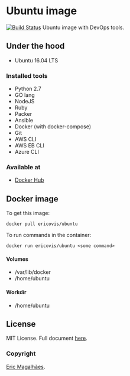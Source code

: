 # Ubuntu image
[![Build Status](https://travis-ci.org/ericovis/packer-on-steroids.svg?branch=master)](https://travis-ci.org/ericovis/ubuntu)
Ubuntu image with DevOps tools.

## Under the hood

- Ubuntu 16.04 LTS

### Installed tools

- Python 2.7
- GO lang
- NodeJS
- Ruby
- Packer
- Ansible
- Docker (with docker-compose)
- Git
- AWS CLI
- AWS EB CLI
- Azure CLI

### Available at

- [Docker Hub](https://hub.docker.com/r/ericovis/ubuntu/)

## Docker image

To get this image:
~~~
docker pull ericovis/ubuntu
~~~

To run commands in the container:
~~~
docker run ericovis/ubuntu <some command>
~~~

#### Volumes

- /var/lib/docker
- /home/ubuntu

#### Workdir

- /home/ubuntu


## License

MIT License. Full document [here](/LICENSE).

### Copyright

[Eric Magalhães](https://emagalha.es).

